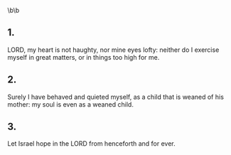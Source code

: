 \b\b
## 1.
LORD, my heart is not haughty, nor mine eyes lofty: neither do I exercise myself in great matters, or in things too high for me.
## 2.
Surely I have behaved and quieted myself, as a child that is weaned of his mother: my soul is even as a weaned child.
## 3.
Let Israel hope in the LORD from henceforth and for ever.
